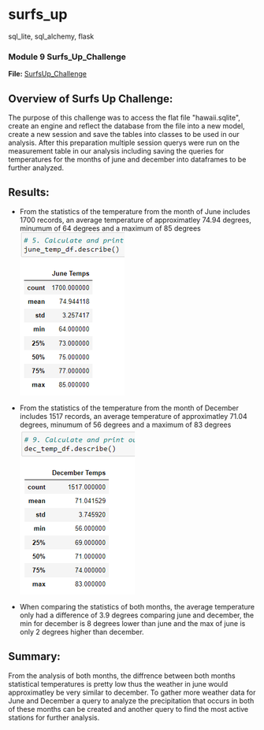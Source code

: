 # surfs_up
 sql_lite, sql_alchemy, flask

### Module 9 Surfs_Up_Challenge
**File:** [SurfsUp_Challenge](/SurfsUp_Challenge.ipynb)

## Overview of Surfs Up Challenge:
The purpose of this challenge was to access the flat file "hawaii.sqlite", create an engine and reflect the database from the file into a new model, create a new session and save the tables into classes to be used in our analysis. After this preparation multiple session querys were run on the measurement table in our analysis including saving the queries for temperatures for the months of june and december into dataframes to be further analyzed.

## Results:
- From the statistics of the temperature from the month of June includes 1700 records, an average temperature of approximatley 74.94 degrees, minumum of 64 degrees and a maximum of 85 degrees
![June dataframe statistics](resources/june_screenshot.PNG)

- From the statistics of the temperature from the month of December includes 1517 records, an average temperature of approximatley 71.04 degrees, minumum of 56 degrees and a maximum of 83 degrees
![December dataframe statistics](resources/december_screenshot.PNG)

- When comparing the statistics of both months, the average temperature only had a difference of 3.9 degrees comparing june and december, the min for december is 8 degrees lower than june and the max of june is only 2 degrees higher than december.

## Summary:
From the analysis of both months, the diffrence between both months statistical temperatures is pretty low thus the weather in june would approximatley be very similar to december.
To gather more weather data for June and December a query to analyze the precipitation that occurs in both of these months can be created and another query to find the most active stations for further analysis.
